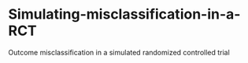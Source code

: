 # Simulating-misclassification-in-a-RCT
Outcome misclassification in a simulated randomized controlled trial 
